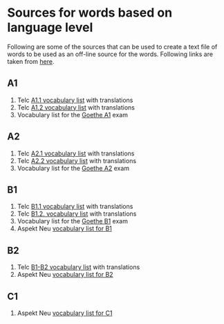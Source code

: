 # Sources for words based on language level

Following are some of the sources that can be used to create a text file of words to be used as an off-line source for the words. Following links are taken from [here](https://kwiko.app/free-german-vocabulary-lists/).

## A1

1. Telc [A1.1 vocabulary list](https://www.telc.net/fileadmin/user_upload/Handbooks/wortschatzliste_einfach-gut_a1-1_englisch.pdf) with translations
2. Telc [A1.2 vocabulary list](https://www.telc.net/fileadmin/user_upload/Handbooks/wortschatzliste_einfach-gut_a1-2_englisch.pdf) with translations
3. Vocabulary list for the [Goethe A1](https://www.goethe.de/pro/relaunch/prf/de/A1_SD1_Wortliste_02.pdf) exam

## A2

1. Telc [A2.1 vocabulary list](https://www.telc.net/fileadmin/user_upload/Handbooks/wortschatzliste_einfach-gut_a2-1_englisch.pdf) with translations
2. Telc [A2.2 vocabulary list](https://www.telc.net/fileadmin/user_upload/Handbooks/wortschatzliste_einfach-gut_a2-2_englisch.pdf) with translations
3. Vocabulary list for the [Goethe A2](https://www.goethe.de/pro/relaunch/prf/en/Goethe-Zertifikat_A2_Wortliste.pdf) exam

## B1

1. Telc [B1.1 vocabulary list](https://www.telc.net/fileadmin/user_upload/Handbooks/wortschatzliste_einfach-gut_b1-1_englisch.pdf) with translations
2. Telc [B1.2. vocabulary list](https://www.telc.net/fileadmin/user_upload/Handbooks/wortschatzliste_einfach-gut_b1-2_englisch.pdf) with translations
3. Vocabulary list for the [Goethe B1](https://www.goethe.de/pro/relaunch/prf/en/Goethe-Zertifikat_B1_Wortliste.pdf) exam
4. Aspekt Neu [vocabulary list for B1](https://www.klett-sprachen.de/downloads/14391/Glossar_5FEnglisch/pdf)

## B2

1. Telc [B1-B2 vocabulary list](https://www.telc.net/fileadmin/user_upload/Handbooks/wortschatzliste_einfach-besser_b1-b2_englisch.pdf) with translations
2. Aspekt Neu [vocabulary list for B2](https://www.klett-sprachen.de/downloads/7059/Kapitelwortschatz/pdf)

## C1

1. Aspekt Neu [vocabulary list for C1](https://www.klett-sprachen.de/downloads/10202/Kapitelwortschatz/pdf)